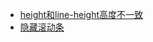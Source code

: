 * [height和line-height高度不一致](https://segmentfault.com/q/1010000002970845)
* [隐藏滚动条](https://blog.niceue.com/front-end-development/hide-scrollbar-but-still-scrollable-using-css.html)


